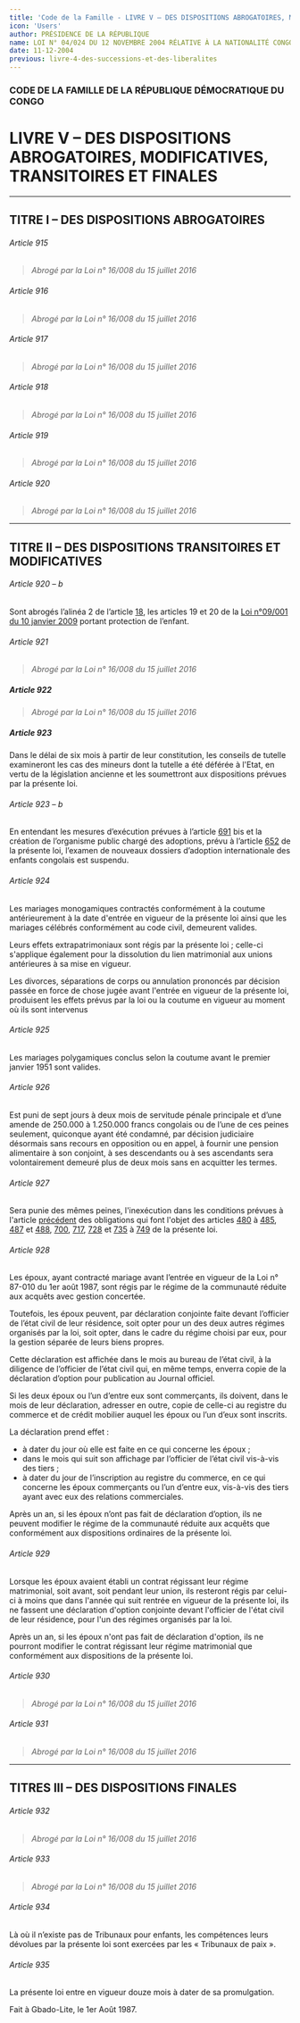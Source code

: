 ```yaml
---
title: 'Code de la Famille - LIVRE V – DES DISPOSITIONS ABROGATOIRES, MODIFICATIVES, TRANSITOIRES ET FINALES'
icon: 'Users'
author: PRÉSIDENCE DE LA RÉPUBLIQUE
name: LOI N° 04/024 DU 12 NOVEMBRE 2004 RÉLATIVE À LA NATIONALITÉ CONGOLAISE
date: 11-12-2004
previous: livre-4-des-successions-et-des-liberalites
---
```


### CODE DE LA FAMILLE DE LA RÉPUBLIQUE DÉMOCRATIQUE DU CONGO
# LIVRE V – DES DISPOSITIONS ABROGATOIRES, MODIFICATIVES, TRANSITOIRES ET FINALES
___

## TITRE I – DES DISPOSITIONS ABROGATOIRES


###### Article 915

> *Abrogé par la Loi n° 16/008 du 15 juillet 2016*

###### Article 916

> *Abrogé par la Loi n° 16/008 du 15 juillet 2016*

###### Article 917

> *Abrogé par la Loi n° 16/008 du 15 juillet 2016*

###### Article 918

> *Abrogé par la Loi n° 16/008 du 15 juillet 2016*

###### Article 919

> *Abrogé par la Loi n° 16/008 du 15 juillet 2016*

###### Article 920

> *Abrogé par la Loi n° 16/008 du 15 juillet 2016*

___

## TITRE II – DES DISPOSITIONS TRANSITOIRES ET MODIFICATIVES

###### Article 920 – b

Sont abrogés l’alinéa 2 de l’article [18](#article-18), les articles 19 et 20 de la [Loi n°09/001 du 10 janvier 2009](##article-19) portant protection de l’enfant.

###### Article 921

> *Abrogé par la Loi n° 16/008 du 15 juillet 2016*

##### Article 922

> *Abrogé par la Loi n° 16/008 du 15 juillet 2016*

##### Article 923

Dans le délai de six mois à partir de leur constitution, les conseils de tutelle examineront les cas des mineurs dont la tutelle a été déférée à l'Etat, en vertu de la législation ancienne et les soumettront aux dispositions prévues par la présente loi.

###### Article 923 – b

En entendant les mesures d’exécution prévues à l’article [691](#article-691) bis et la création de l’organisme public chargé des adoptions, prévu à l’article [652](#article-652) de la présente loi, l’examen de nouveaux dossiers d’adoption internationale des enfants congolais est suspendu.

###### Article 924

Les mariages monogamiques contractés conformément à la coutume antérieurement à la date d'entrée en vigueur de la présente loi ainsi que les mariages célébrés conformément au code civil, demeurent valides.

Leurs effets extrapatrimoniaux sont régis par la présente loi ; celle-ci s'applique également pour la dissolution du lien matrimonial aux unions antérieures à sa mise en vigueur.

Les divorces, séparations de corps ou annulation prononcés par décision passée en force de chose jugée avant l'entrée en vigueur de la présente loi, produisent les effets prévus par la loi ou la coutume en vigueur au moment où ils sont intervenus

###### Article 925

Les mariages polygamiques conclus selon la coutume avant le premier janvier 1951 sont valides.

###### Article 926

Est puni de sept jours à deux mois de servitude pénale principale et d’une amende de 250.000 à 1.250.000 francs congolais ou de l’une de ces peines seulement, quiconque ayant été condamné, par décision judiciaire désormais sans recours en opposition ou en appel, à fournir une pension alimentaire à son conjoint, à ses descendants ou à ses ascendants sera volontairement demeuré plus de deux mois sans en acquitter les termes.

###### Article 927

Sera punie des mêmes peines, l'inexécution dans les conditions prévues à l'article [précédent](#article-précédent) des obligations qui font l'objet des articles [480](#article-480) à [485](#article-485), [487](#article-487) et [488](#article-488), [700](#article-700), [717](#article-717), [728](#article-728) et [735](#article-735) à [749](#article-749) de la présente loi.

###### Article 928

Les époux, ayant contracté mariage avant l’entrée en vigueur de la Loi n° 87-010 du 1er août 1987, sont régis par le régime de la communauté réduite aux acquêts avec gestion concertée.

Toutefois, les époux peuvent, par déclaration conjointe faite devant l’officier de l’état civil de leur résidence, soit opter pour un des deux autres régimes organisés par la loi, soit opter, dans le cadre du régime choisi par eux, pour la gestion séparée de leurs biens propres.

Cette déclaration est affichée dans le mois au bureau de l’état civil, à la diligence de l’officier de l’état civil qui, en même temps, enverra copie de la déclaration d’option pour publication au Journal officiel.

Si les deux époux ou l’un d’entre eux sont commerçants, ils doivent, dans le mois de leur déclaration, adresser en outre, copie de celle-ci au registre du commerce et de crédit mobilier auquel les époux ou l’un d’eux sont inscrits.

La déclaration prend effet :
* à dater du jour où elle est faite en ce qui concerne les époux ;
* dans le mois qui suit son affichage par l’officier de l’état civil vis-à-vis des tiers ;
* à dater du jour de l’inscription au registre du commerce, en ce qui concerne les époux commerçants ou l’un d’entre eux, vis-à-vis des tiers ayant avec eux des relations commerciales.

Après un an, si les époux n’ont pas fait de déclaration d’option, ils ne peuvent modifier le régime de la communauté réduite aux acquêts que conformément aux dispositions ordinaires de la présente loi.

###### Article 929

Lorsque les époux avaient établi un contrat régissant leur régime matrimonial, soit avant, soit pendant leur union, ils resteront régis par celui-ci à moins que dans l'année qui suit rentrée en vigueur de la présente loi, ils ne fassent une déclaration d'option conjointe devant l'officier de l'état civil de leur résidence, pour l'un des régimes organisés par la loi.

Après un an, si les époux n'ont pas fait de déclaration d'option, ils ne pourront modifier le contrat régissant leur régime matrimonial que conformément aux dispositions de la présente loi.

###### Article 930

> *Abrogé par la Loi n° 16/008 du 15 juillet 2016*

###### Article 931

> *Abrogé par la Loi n° 16/008 du 15 juillet 2016*

___

## TITRES III – DES DISPOSITIONS FINALES

###### Article 932

> *Abrogé par la Loi n° 16/008 du 15 juillet 2016*

###### Article 933

> *Abrogé par la Loi n° 16/008 du 15 juillet 2016*

###### Article 934
Là où il n’existe pas de Tribunaux pour enfants, les compétences leurs dévolues par la présente loi sont exercées par les « Tribunaux de paix ».

###### Article 935

La présente loi entre en vigueur douze mois à dater de sa promulgation.

Fait à Gbado-Lite, le 1er Août 1987.
